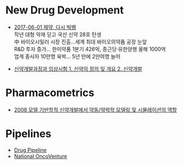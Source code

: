 # New Drug Development

- [2017-06-01 제약, 다시 빅뱅](http://biz.chosun.com/site/data/html_dir/2017/05/31/2017053101621.html#csidx1f0373de91b7fca9bfd0bb0384e3e40)  
작년 대형 악재 딛고 국산 신약 28호 탄생  
中 바이오시밀러 시장 진출…세계 최대 바이오의약품 공장 눈앞  
R&D 투자 증가… 한미약품 1분기 426억, 종근당·유한양행 올해 1000억  
업계 종사자 10만명 육박… 5년 만에 2만여명 늘어  

- [신약개발과정과 임상시험 1. 신약의 정의 및 개요 2. 신약개발](https://www.google.co.kr/url?sa=t&rct=j&q=&esrc=s&source=web&cd=9&ved=0ahUKEwiIgYCegZ7UAhVBi5QKHSmUB1IQFghMMAg&url=http%3A%2F%2Fguro.kumc.or.kr%2Fcommon%2FdeptFileDownload.do%3FDP_CODE%3DGRPHD%26CID%3D948%26SEQ_NO%3D1&usg=AFQjCNEtznJ1-TE5jdJvaIvKSg2xpKtBeQ&sig2=-5uqkW_FIxFEwzD357gNrw)

# Pharmacometrics

- [2008 모델 기반학적 신약개발에서 약동/약력학 모델링 및 시뮬레이션의 역할](http://www.kccp.or.kr/erp/erpmenus/journal_contents/upLoadFiles/18(2)-84(08-25)(p.84~96).pdf)

# Pipelines

- [Drug Pipeline](https://en.wikipedia.org/wiki/Drug_pipeline)
- [National OncoVenture](http://nov.ncc.re.kr/joint-development/pipeline/#;)
